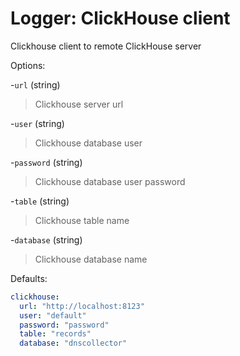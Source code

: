 
# Logger: ClickHouse client

Clickhouse client to remote ClickHouse server

Options:

-`url` (string)
  > Clickhouse server url

-`user` (string)
  > Clickhouse database user

-`password` (string)
  > Clickhouse database user password

-`table` (string)
  > Clickhouse table name

-`database` (string)
  > Clickhouse database name

Defaults:

```yaml
clickhouse:
  url: "http://localhost:8123"
  user: "default"
  password: "password"
  table: "records"
  database: "dnscollector"
```
